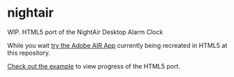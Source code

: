 # nightair
WIP. HTML5 port of the NightAir Desktop Alarm Clock

While you wait [try the Adobe AIR App](http://devries.jp/nightair) currently being recreated in HTML5 at this repository.

[Check out the example](http://jpdevries.github.io/nightair/) to view progress of the HTML5 port.
